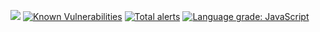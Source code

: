 ![][github-actions-lighthouse-image]
[![Known Vulnerabilities][snyk-image]][snyk-url]
[![Total alerts][lgtm-image]][lgtm-url]
[![Language grade: JavaScript][lgtm-grade-image]][lgtm-grade-url]

[github-actions-lighthouse-image]: https://github.com/noeldelgado/pixelia.me/workflows/Lighthouse/badge.svg
[snyk-image]: https://snyk.io/test/github/noeldelgado/pixelia.me/badge.svg
[snyk-url]: https://snyk.io/test/github/noeldelgado/pixelia.me
[lgtm-image]: https://img.shields.io/lgtm/alerts/g/noeldelgado/pixelia.me.svg?logo=lgtm&logoWidth=18
[lgtm-url]: https://lgtm.com/projects/g/noeldelgado/pixelia.me/alerts/
[lgtm-grade-image]: https://img.shields.io/lgtm/grade/javascript/g/noeldelgado/pixelia.me.svg?logo=lgtm&logoWidth=18
[lgtm-grade-url]: https://lgtm.com/projects/g/noeldelgado/pixelia.me/context:javascript
